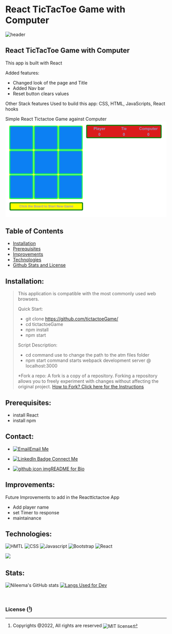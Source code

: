 # React TicTacToe Game with Computer

![header](https://capsule-render.vercel.app/api?type=cylinder&color=0:EEFF00,100:a82da8&height=150&section=header&text=Hello%20World!&fontSize=30&desc=Welcome%20To%20My%20Future%0ABouce&animation=scaleIn&fontAlign=20&rotate=-30)

 ## React TicTacToe Game with Computer
 
This app is built with React

<p>
Added features:
 
* Changed look of the page and Title
* Added Nav bar
* Reset button clears values

Other Stack features Used to build this app: CSS, HTML, JavaScripts, React hooks
</p>

Simple React Tictactoe Game against Computer
<img src="./Screenshottictacwithcomp.png" />

## Table of Contents 

* [Installation](#installation)
* [Prerequisites](#prerequisites)
* [Improvements](#improvements)
* [Technologies](#technologies)
* [Github Stats and License](#stats) 


## Installation:
>
>This application is compatible with the most commonly used web browsers.
>
>Quick Start:
> * git clone https://github.com/tictactoeGame/
> * cd tictactoeGame   
> * npm install
> * npm start
>
>Script Description:
> * cd command use to change the path to the atm files folder
> * npm start command starts webpack development server @ localhost:3000
>
> *Fork a repo:
>A fork is a copy of a repository. Forking a repository allows you to freely experiment with changes without affecting the original project.
> [How to Fork? Click here for the Instructions](https://docs.github.com/en/get-started/quickstart/fork-a-repo)
>
>


## Prerequisites:
* install React
* install npm
 
 
## Contact:  
 
- <a href="mailto:nileemashah@yahoo.com"><img src = "https://user-images.githubusercontent.com/96500743/159628684-930b27c8-946a-4107-aebe-5f7046b9f6c5.png" alt="Email" />Email Me </a>

- <a href="https://www.linkedin.com/feed/"><img src="https://img.shields.io/badge/LinkedIn-blue?style=for-the-badge&logo=linkedin& logoColor=white" alt="LinkedIn Badge"/> Connect Me </a> 

- <a href="https://github.com/NileemaS/NileemaS.github.io/blob/main/README.md"><img src = "./img/githubicon.png" alt="github icon img" />README for Bio </a>


## Improvements:

Future Improvements to add in the Reacttictactoe App
* Add player name
* set Timer to response
* maintainance


## Technologies:

<p>
    <img src="https://img.shields.io/badge/-HTML-orange?style=for-the-badge"  alt="HMTL" />
    <img src="https://img.shields.io/badge/-CSS-blue?style=for-the-badge" alt="CSS" />
    <img src="https://img.shields.io/badge/-Javascript-yellow?style=for-the-badge" alt="Javascript" />
    <img src="https://img.shields.io/badge/-Bootstrap-blueviolet?style=for-the-badge" alt="Bootstrap" />
    <img src="https://img.shields.io/badge/React-20232A?style=for-the-badge&logo=react&logoColor=61DAFB" alt="React" />
</p>

 <p float="left">
  <img src="https://user-images.githubusercontent.com/96500743/156902929-21b303ee-e8ce-4f7e-97ea-9c722890ecbe.png" width="500" /></p>
    
  
## Stats:

![Nileema's GitHub stats](https://github-readme-stats.vercel.app/api?username=NileemaS&show_icons=true&hide=contribs&theme=gruvbox_light)
[![Langs Used for Dev](https://github-readme-stats.vercel.app/api/top-langs/?username=NileemaS&custom_title=Languages%20Used&theme=gruvbox_light&hide=Dockerfile&layout=compact)](https://github.com/NileemaS/github-readme-stats)


<br>


### License ([^note]) 


[^note]:
    Copyrights @2022, All rights are reserved  <img align="center" src="https://img.shields.io/badge/license-MIT-blue" alt="MIT license" />  
